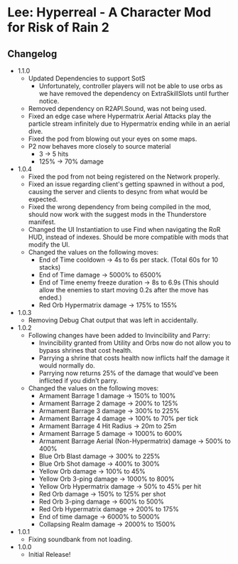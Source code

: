 # Lee: Hyperreal - A Character Mod for Risk of Rain 2
## Changelog
- 1.1.0
    - Updated Dependencies to support SotS
        - Unfortunately, controller players will not be able to use orbs as we have removed the dependency on ExtraSkillSlots until further notice.
    - Removed dependency on R2API.Sound, was not being used.
    - Fixed an edge case where Hypermatrix Aerial Attacks play the particle stream infinitely due to Hypermatrix ending while in an aerial dive.
	- Fixed the pod from blowing out your eyes on some maps.
	- P2 now behaves more closely to source material
	    - 3 -> 5 hits 
        - 125% -> 70% damage
- 1.0.4
    - Fixed the pod from not being registered on the Network properly.
    - Fixed an issue regarding client's getting spawned in without a pod, causing the server and clients to desync from what would be expected.
    - Fixed the wrong dependency from being compiled in the mod, should now work with the suggest mods in the Thunderstore manifest.
    - Changed the UI Instantiation to use Find when navigating the RoR HUD, instead of indexes. Should be more compatible with mods that modify the UI.
    - Changed the values on the following moves:
        - End of Time cooldown -> 4s to 6s per stack. (Total 60s for 10 stacks)
        - End of Time damage -> 5000% to 6500%
        - End of Time enemy freeze duration -> 8s to 6.9s (This should allow the enemies to start moving 0.2s after the move has ended.)
        - Red Orb Hypermatrix damage -> 175% to 155%
- 1.0.3
    - Removing Debug Chat output that was left in accidentally.
- 1.0.2
    - Following changes have been added to Invincibility and Parry:
        - Invincibility granted from Utility and Orbs now do not allow you to bypass shrines that cost health.
        - Parrying a shrine that costs health now inflicts half the damage it would normally do. 
        - Parrying now returns 25% of the damage that would've been inflicted if you didn't parry.
    - Changed the values on the following moves:
        - Armament Barrage 1 damage -> 150% to 100%
        - Armament Barrage 2 damage -> 200% to 125%
        - Armament Barrage 3 damage -> 300% to 225%
        - Armament Barrage 4 damage -> 100% to 70% per tick
        - Armament Barrage 4 Hit Radius -> 20m to 25m
        - Armament Barrage 5 damage -> 1000% to 600%
        - Armament Barrage Aerial (Non-Hypermatrix) damage -> 500% to 400%
        - Blue Orb Blast damage -> 300% to 225%
        - Blue Orb Shot damage -> 400% to 300%
        - Yellow Orb damage -> 100% to 45%
        - Yellow Orb 3-ping damage -> 1000% to 800%
        - Yellow Orb Hypermatrix damage -> 50% to 45% per hit
        - Red Orb damage -> 150% to 125% per shot
        - Red Orb 3-ping damage -> 600% to 500%
        - Red Orb Hypermatrix damage -> 200% to 175%
        - End of time damage -> 6000% to 5000%
        - Collapsing Realm damage -> 2000% to 1500%
- 1.0.1
    - Fixing soundbank from not loading. 
- 1.0.0
    - Initial Release!